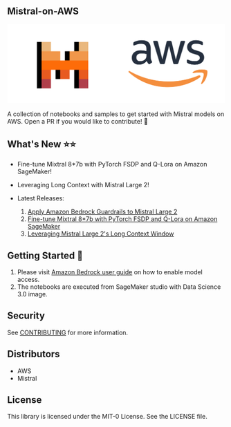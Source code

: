 ## Mistral-on-AWS 

![mistral-aws](/notebooks/imgs/mistralaws.png)

A collection of notebooks and samples to get started with Mistral models on AWS.
Open a PR if you would like to contribute! :twisted_rightwards_arrows:

## What's New :star::star:

- Fine-tune Mixtral 8*7b with PyTorch FSDP and Q-Lora on Amazon SageMaker!
- Leveraging Long Context with Mistral Large 2!
  
 

- Latest Releases:
  1. [Apply Amazon Bedrock Guardrails to Mistral Large 2](notebooks/mistral-bedrock-guardrails.ipynb)
  2. [Fine-tune Mixtral 8*7b with PyTorch FSDP and Q-Lora on Amazon SageMaker](notebooks/mixtral_finetune_qlora_sft/finetune-mixtral.ipynb)
  3. [Leveraging Mistral Large 2's Long Context Window](notebooks/NY_Bedrock_Workshop/long_context_mistral_large_2.ipynb)

## Getting Started :electric_plug:

1. Please visit [Amazon Bedrock user guide](https://docs.aws.amazon.com/bedrock/latest/userguide/model-access.html) on how to enable model access.
2. The notebooks are executed from SageMaker studio with Data Science 3.0 image.

## Security

See [CONTRIBUTING](CONTRIBUTING.md#security-issue-notifications) for more information.

## Distributors

- AWS
- Mistral 

## License

This library is licensed under the MIT-0 License. See the LICENSE file.
